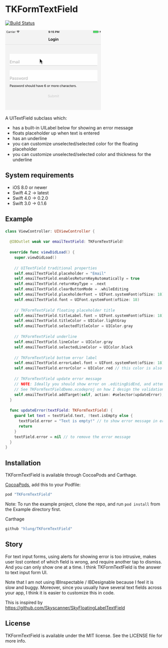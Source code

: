 # TKFormTextField

[![Build Status](https://travis-ci.org/hlung/TKFormTextField.svg?branch=master)](https://travis-ci.org/hlung/TKFormTextField)

![Demo](/README/demo.gif)

A UITextField subclass which:
- has a built-in UILabel below for showing an error message
- floats placeholder up when text is entered
- has an underline
- you can customize unselected/selected color for the floating placeholder
- you can customize unselected/selected color and thickness for the underline

## System requirements

- iOS 8.0 or newer
- Swift 4.2 -> latest
- Swift 4.0 -> 0.2.0
- Swift 3.0 -> 0.1.6

## Example

```swift
class ViewController: UIViewController {
  
  @IBOutlet weak var emailTextField: TKFormTextField!

  override func viewDidLoad() {
    super.viewDidLoad()

    // UITextField traditional properties
    self.emailTextField.placeholder = "Email"
    self.emailTextField.enablesReturnKeyAutomatically = true
    self.emailTextField.returnKeyType = .next
    self.emailTextField.clearButtonMode = .whileEditing
    self.emailTextField.placeholderFont = UIFont.systemFont(ofSize: 18)
    self.emailTextField.font = UIFont.systemFont(ofSize: 18)

    // TKFormTextField floating placeholder title
    self.emailTextField.titleLabel.font = UIFont.systemFont(ofSize: 18)
    self.emailTextField.titleColor = UIColor.lightGray
    self.emailTextField.selectedTitleColor = UIColor.gray

    // TKFormTextField underline
    self.emailTextField.lineColor = UIColor.gray
    self.emailTextField.selectedLineColor = UIColor.black
    
    // TKFormTextField bottom error label
    self.emailTextField.errorLabel.font = UIFont.systemFont(ofSize: 18)
    self.emailTextField.errorColor = UIColor.red // this color is also used for the underline on error state

    // TKFormTextField update error message
    // NOTE: Ideally you should show error on .editingDidEnd, and attempt to hide it on .editingChanged.
    // See TKFormTextFieldDemo.xcodeproj on how I design the validation flow.
    self.emailTextField.addTarget(self, action: #selector(updateError), for: .editingChanged)
  }

  func updateError(textField: TKFormTextField) {
    guard let text = textField.text, !text.isEmpty else {
      textField.error = "Text is empty!" // to show error message in errorLabel
      return
    }
    textField.error = nil // to remove the error message
  }
}
```

## Installation

TKFormTextField is available through CocoaPods and Carthage.

[CocoaPods](http://cocoapods.org), add this to your Podfile:
```ruby
pod "TKFormTextField"
```
Note: To run the example project, clone the repo, and run `pod install` from the Example directory first.

Carthage
```ruby
github "hlung/TKFormTextField"
```

## Story

For text input forms, using alerts for showing error is too intrusive, makes user lost context of which field is wrong, and require another tap to dismiss. And you can only show one at a time. I think TKFormTextField is the answer to text input form UI.

Note that I am not using IBInspectable / IBDesignable because I feel it is slow and buggy. Moreover, since you usually have several text fields across your app, I think it is easier to customize this in code.

This is inspired by https://github.com/Skyscanner/SkyFloatingLabelTextField

## License

TKFormTextField is available under the MIT license. See the LICENSE file for more info.
